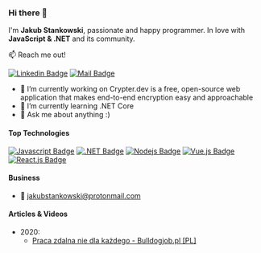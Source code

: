 ### Hi there 👋
I'm **Jakub Stankowski**, passionate and happy programmer. In love with **JavaScript & .NET** and its community.

:mailbox: Reach me out!

[![Linkedin Badge](https://img.shields.io/badge/-Jakub-0e76a8?style=flat&labelColor=0e76a8&logo=linkedin&logoColor=white)](https://www.linkedin.com/in/jakub-stankowski/) [![Mail Badge](https://img.shields.io/badge/-Jakub-000000?style=flat&labelColor=000000&logo=protonmail&logoColor=white)](mailto:jakubstankowski@protonmail.com)


- 🔭 I’m currently working on Crypter.dev is a free, open-source web application that makes end-to-end encryption easy and approachable
- 🌱 I’m currently learning .NET Core
- 💬 Ask me about anything :)

#### Top Technologies

<!-- TODO: Make technologies links takes you to repositories -->

[![Javascript Badge](https://img.shields.io/badge/-Javascript-F0DB4F?style=for-the-badge&labelColor=black&logo=javascript&logoColor=F0DB4F)](#) [![.NET Badge](https://img.shields.io/badge/-.NET-512bd4?style=for-the-badge&labelColor=black&logo=.net&logoColor=FFFFFF)](#) [![Nodejs Badge](https://img.shields.io/badge/-Nodejs-3C873A?style=for-the-badge&labelColor=black&logo=node.js&logoColor=3C873A)](#) [![Vue.js Badge](https://img.shields.io/badge/-Vue.js-42b983?style=for-the-badge&labelColor=black&logo=vue.js&logoColor=#42b983)](#) [![React.js Badge](https://img.shields.io/badge/-React-61DBFB?style=for-the-badge&labelColor=black&logo=react&logoColor=61DBFB)](#)

#### Business 
- :email: jakubstankowski@protonmail.com

#### Articles & Videos
 - 2020:
    - [Praca zdalna nie dla każdego - Bulldogjob.pl [PL]](https://bulldogjob.pl/news/1312-praca-zdalna-nie-dla-kazdego)
